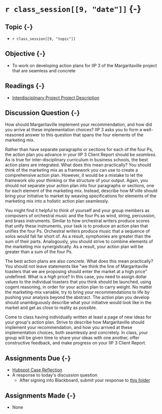 # `r class_session[[9, "date"]]` {-}

## Topic {-}

- `r class_session[[9, "topic"]]`

## Objective {-}

- To work on developing action plans for IIP 3 of the Margaritaville project
that are seamless and concrete

## Readings {-}

- [Interdisciplinary Project Project Description][]

## Discussion Question {-}

How should Margaritaville implement your recommendation, and how did you arrive
at these implementation choices? IIP 3 asks you to form a well-reasoned answer
to this question that spans the four elements of the marketing mix.

Rather than have separate paragraphs or sections for each of the four Ps, the
action plan you advance in your IIP 3 Client Report should be *seamless*. As is
true for inter-disciplinary curriculum in business schools, the best action
plans are integrated. What does this mean practically? You should think of the
marketing mix as a framework you can use to create a comprehensive action plan.
However, it would be a mistake to let the framework silo your thinking or the
structure of your output. Again, you should *not* separate your action plan into
four paragraphs or sections, one for each element of the marketing mix. Instead,
describe how M'ville should bring your initiative to market by weaving
specifications for elements of the marketing mix into a holistic action plan
seamlessly.

You might find it helpful to think of yourself and your group members as
composers of orchestral music and the four Ps as wind, string, percussion, and
brass instruments. Similar to how orchestral writers produce scores that unify
these instruments, your task is to produce an action plan that unifies the four
Ps. Orchestral writers produce music that a sequence of solos would fall far
short of. As a result, symphonies are greater than the sum of their parts.
Analogously, you should strive to combine elements of the marketing mix
synergistically. As a result, your action plan will be greater than a sum of the
four Ps.

The best action plans are also *concrete*. What does this mean practically? You
should not leave statements like "we think the line of Margaritaville toasters
that we are proposing should enter the market at a high price" undefined. What
is a *high* price? In this case, you need to assign dollar values to the
individual toasters that you think should be launched, using cogent reasoning,
in order for your action plan to carry weight. No matter the marketing-mix
variable, try to bring your recommendations to life by pushing your analysis
beyond the abstract. The action plan you develop should unambiguously describe
what your initiative would look like in the market and get as close to reality
as possible.

Come to class having individually written at least a page of new ideas for your
group's action plan. Strive to describe how Margaritaville should implement your
recommendation, and how you arrived at these implementation choices, both
seamlessly and concretely. In class, your group will be given time to share your
ideas with one another, offer constructive feedback, and make progress on your
IIP 3 Client Report.

## Assignments Due {-}

- [Hubspot Case Reflection][hubspot-case-reflection]
- A response to today's discussion question
    - After signing into Blackboard, submit your response to [this
    folder][discussion-questions-submission]

## Assignments Made {-}

- None

[discussion-questions-submission]: https://blackboard.comm.virginia.edu/webapps/blackboard/content/listContent.jsp?course_id=_2942_1&content_id=_140539_1
[hubspot-case-reflection]: https://forms.gle/NtDJnoZD7U2hDnXd6
[Interdisciplinary Project Project Description]: https://blackboard.comm.virginia.edu/bbcswebdav/pid-137365-dt-content-rid-866173_1/xid-866173_1